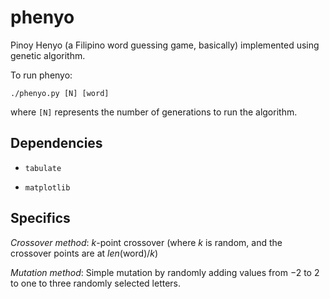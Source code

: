 # phenyo

Pinoy Henyo (a Filipino word guessing game, basically) implemented using genetic algorithm.

To run phenyo:
```
./phenyo.py [N] [word]
```
where `[N]` represents the number of generations to run the algorithm.

## Dependencies

* `tabulate`

* `matplotlib`

## Specifics

*Crossover method*: $k$-point crossover (where $k$ is random, and the crossover points are at $len(\text{word}) / k$)

*Mutation method*: Simple mutation by randomly adding values from $-2$ to $2$ to one to three randomly selected letters.

